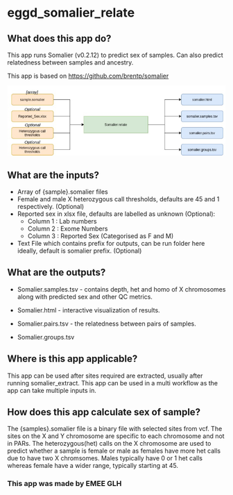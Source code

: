 # eggd_somalier_relate

## What does this app do?
This app runs Somalier (v0.2.12) to predict sex of samples. Can also predict relatedness between samples and ancestry.

This app is based on https://github.com/brentp/somalier

![Image of workflow](https://github.com/eastgenomics/eggd_somalier_relate/blob/dev/somalier_relate_workflow.jpg)

## What are the inputs?
* Array of {sample}.somalier files
* Female and male X heterozygous call thresholds, defaults are 45 and 1 respectively. (Optional)
* Reported sex in xlsx file, defaults are labelled as unknown (Optional):
  * Column 1 : Lab numbers
  * Column 2 : Exome Numbers
  * Column 3 : Reported Sex (Categorised as F and M) 
* Text File which contains prefix for outputs, can be run folder here ideally, default is somalier prefix. (Optional) 

## What are the outputs?

* Somalier.samples.tsv - contains depth, het and homo of X chromosomes along with predicted sex and other QC metrics.

* Somalier.html - interactive visualization of results.

* Somalier.pairs.tsv - the relatedness between pairs of samples.
  
* Somalier.groups.tsv

## Where is this app applicable?
This app can be used after sites required are extracted, usually after running somalier_extract. This app can be used in a multi workflow as the app can take multiple inputs in.

## How does this app calculate sex of sample?

The {samples}.somalier file is a binary file with selected sites from vcf. The sites on the X and Y chromosome are specific to each chromosome and not in PARs. The heterozygous(het) calls on the X chromosome are used to predict whether a sample is female or male as females have more het calls due to have two X chromsomes. Males typically have 0 or 1 het calls whereas female have a wider range, typically starting at 45.

### This app was made by EMEE GLH
